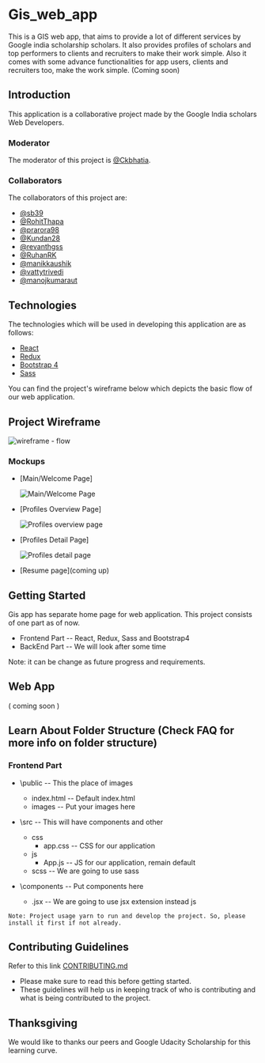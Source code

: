 # Gis_web_app
This is a GIS web app, that aims to provide a lot of different services by Google india scholarship scholars.
It also provides profiles of scholars and top performers to clients and recruiters to make their work simple. Also it comes with some advance functionalities for app users, clients and recruiters too, make the work simple.
(Coming soon)

## Introduction

This application is a collaborative project made by the Google India scholars Web Developers.

### Moderator

The moderator of this project is [@Ckbhatia](https://github.com/Ckbhatia).

### Collaborators

The collaborators of this project are:

* [@sb39](https://github.com/sb39)
* [@RohitThapa](https://github.com/RohitThapa)
* [@prarora98](https://github.com/prarora98)
* [@Kundan28](https://github.com/Kundan28)
* [@revanthgss](https://github.com/revanthgss)
* [@RuhanRK](https://github.com/RuhanRK)
* [@manikkaushik](https://github.com/manikkaushik)
* [@vattytrivedi](https://github.com/vattytrivedi)
* [@manojkumaraut](https://github.com/manojkumaraut)

## Technologies

The technologies which will be used in developing this application are as follows:

* [React](https://reactjs.org/)
* [Redux](https://redux.js.org/)
* [Bootstrap 4](https://getbootstrap.com/)
* [Sass](https://sass-lang.com/)

You can find the project's wireframe below which depicts the basic flow of our web application.

## Project Wireframe
![wireframe - flow](https://i.imgur.com/bZKlEfH.jpg)

### Mockups

* [Main/Welcome Page] 

  ![Main/Welcome Page](https://i.imgur.com/7U2EmqC.jpg)

- [Profiles Overview Page]
  
  ![Profiles overview page](https://i.imgur.com/0VrwrBb.jpg)
  
- [Profiles Detail Page] 

  ![Profiles detail page](https://i.imgur.com/KO8tXHM.jpg)

* [Resume page](coming up)


## Getting Started
Gis app has separate home page for web application.
This project consists of one part as of now.
* Frontend Part -- React, Redux, Sass and Bootstrap4
* BackEnd Part -- We will look after some time

Note: it can be change as future progress and requirements.

## Web App
( coming soon )

## Learn About Folder Structure (Check FAQ for more info on folder structure)

### Frontend Part
* \public -- This the place of images
  - index.html -- Default index.html
  - images -- Put your images here
* \src -- This will have components and other
  - css
    - app.css   -- CSS for our application
  - js
    - App.js    -- JS for our application, remain default
  - scss        -- We are going to use sass

* \components -- Put components here
  - .jsx -- We are going to use jsx extension instead js

```
Note: Project usage yarn to run and develop the project. So, please install it first if not already.
```

## Contributing Guidelines

Refer to this link [CONTRIBUTING.md](CONTRIBUTING.md)
- Please make sure to read this before getting started.
- These guidelines will help us in keeping track of who is contributing and what is being contributed to the project.

## Thanksgiving

We would like to thanks our peers and Google Udacity Scholarship for this learning curve.

